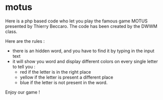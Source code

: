 # motus
Here is a php based code who let you play the famous game MOTUS presented by Thierry Beccaro.
The code has been created by the DWWM class.

Here are the rules :
- there is an hidden word, and you have to find it by typing in the input text
- it will show you word and display different colors on every single letter to tell you :
    - red if the letter is in the right place
    - yellow if the letter is present a different place 
    - blue if the letter is not present in the word.
    
Enjoy our game !
